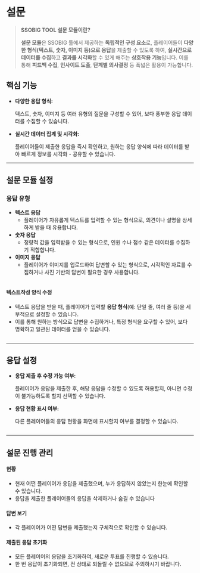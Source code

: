 # 설문

> **SSOBIG TOOL 설문 모듈이란?**
>
> **설문 모듈**은 SSOBIG 툴에서 제공하는 **독립적인 구성 요소**로, 플레이어들이 **다양한 형식(텍스트, 숫자, 이미지 등)으로 응답**을 제출할 수 있도록 하여, **실시간으로 데이터를 수집**하고 **결과를 시각화**할 수 있게 해주는 **상호작용 기능**입니다. 이를 통해 **피드백 수집**, **인사이트 도출**, **단계별 의사결정** 등 폭넓은 활용이 가능합니다.

## 핵심 기능

*   **다양한 응답 형식:**

    텍스트, 숫자, 이미지 등 여러 유형의 질문을 구성할 수 있어, 보다 풍부한 응답 데이터를 수집할 수 있습니다.
*   **실시간 데이터 집계 및 시각화:**

    플레이어들이 제출한 응답을 즉시 확인하고, 원하는 응답 양식에 따라 데이터를 받아 빠르게 정보를 시각화・공유할 수 있습니다.

***

## 설문 모듈 설정

### 응답 유형

* **텍스트 응답**
  * 플레이어가 자유롭게 텍스트를 입력할 수 있는 형식으로, 의견이나 설명을 상세하게 받을 때 유용합니다.
* **숫자 응답**
  * 정량적 값을 입력받을 수 있는 형식으로, 인원 수나 점수 같은 데이터를 수집하기 적합합니다.
* **이미지 응답**
  * 플레이어가 이미지를 업로드하여 답변할 수 있는 형식으로, 시각적인 자료를 수집하거나 사진 기반의 답변이 필요한 경우 사용합니다.

<figure><img src="../../.gitbook/assets/ㄴ1.png" alt=""><figcaption></figcaption></figure>

#### 텍스트작성 양식 수정

* 텍스트 응답을 받을 때, 플레이어가 입력할 **응답 형식**(예: 단일 줄, 여러 줄 등)을 세부적으로 설정할 수 있습니다.
* 이를 통해 원하는 방식으로 답변을 수집하거나, 특정 형식을 요구할 수 있어, 보다 명확하고 일관된 데이터를 얻을 수 있습니다.

<figure><img src="../../.gitbook/assets/ㄴ2.png" alt=""><figcaption></figcaption></figure>





***

## 응답 설정

*   **응답 제출 후 수정 가능 여부:**

    플레이어가 응답을 제출한 후, 해당 응답을 수정할 수 있도록 허용할지, 아니면 수정이 불가능하도록 할지 선택할 수 있습니다.
*   **응답 현황 표시 여부:**

    다른 플레이어들의 응답 현황을 화면에 표시할지 여부를 결정할 수 있습니다.



<figure><img src="../../.gitbook/assets/ㄴ3.png" alt=""><figcaption></figcaption></figure>





***

## 설문 진행 관리

#### **현황**

* 현재 어떤 플레이어가 응답을 제출했으며, 누가 응답하지 않았는지 한눈에 확인할 수 있습니다.
* 응답을 제출한 플레이어들의 응답을 삭제하거나 숨길 수 있습니다

#### **답변 보기**

* 각 플레이어가 어떤 답변을 제출했는지 구체적으로 확인할 수 있습니다.

#### **제출된 응답 초기화**

* 모든 플레이어의 응답을 초기화하여, 새로운 투표를 진행할 수 있습니다.
* 한 번 응답이 초기화되면, 전 상태로 되돌릴 수 없으므로 주의하시기 바랍니다.
